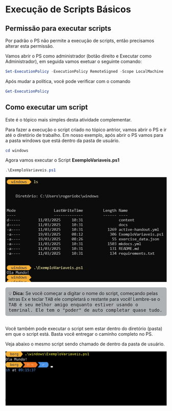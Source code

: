 # Execução de Scripts Básicos

## Permissão para executar scripts

Por padrão o PS não permite a execução de scripts, então precisamos alterar esta permissão.

Vamos abrir o PS como administrador (botão direito e Executar como Administrador), em seguida vamos exetuar o seguinte comando:

``` PowerShell
Set-ExecutionPolicy -ExecutionPolicy RemoteSigned -Scope LocalMachine
```

Após mudar a política, você pode verificar com o comando

``` PowerShell
Get-ExecutionPolicy
```


## Como executar um script

Este é o tópico mais simples desta atividade complementar.

Para fazer a execução o script criado no tópico antrior, vamos abrir o PS e ir até o diretório de trabalho. Em nosso exemplo, após abrir o PS vamos para a pasta windows que está dentro da pasta de usuário.

``` PowerShell
cd windows
```

Agora vamos executar o Script <strong>ExemploVariaveis.ps1</strong>

``` PowerShell
.\ExemploVariaveis.ps1
```
![ExemploVariaveis "rodando"](img/img001.png)


<div style="border: 1px solidrgb(19, 20, 20); border-left-width: 5px; padding: 10px; background-color:rgb(175, 178, 181); border-radius: 5px;">
💡 <strong>Dica:</strong> Se você começar a digitar o nome do script, começando pelas letras Ex e teclar <kbd>TAB</kbd> ele completará o restante para você! Lembre-se o <kbd>TAB<kbd> é seu melhor amigo enquanto estiver usando o temrinal. Ele tem o "poder" de auto completar quase tudo.
</div><br>

Você também pode executar o script sem estar dentro do diretório (pasta) em que o script está. Basta você entregar o caminho completo no PS.

Veja abaixo o mesmo script sendo chamado de dentro da pasta de usuário.

![Script sendo chamado de outra pasta](img/img002.png)

